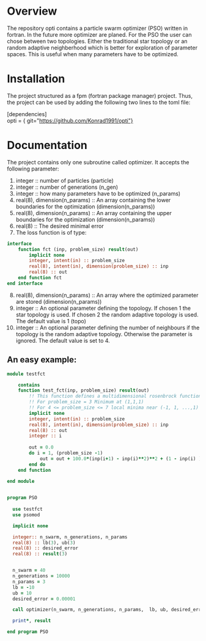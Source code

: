 
# Overview

The repository opti contains a particle swarm optimizer (PSO) written in fortran. In the future more optimizer are planed.
For the PSO the user can chose between two topologies. Either the traditional star topology or an random adaptive neighberhood which is better for exploration of parameter spaces. This is useful when many parameters have to be optimized.

# Installation

The project structured as a fpm (fortran package manager) project. Thus, the project can be used by adding the following two lines to the toml file:

[dependencies] \
opti = { git="https://github.com/Konrad1991/opti"}

# Documentation

The project contains only one subroutine called optimizer. It accepts the following parameter:

1. integer :: number of particles (particle)
2. integer :: number of generations (n_gen)
3. integer :: how many parameters have to be optimized (n_params)
4. real(8), dimension(n_params) :: An array containing the lower boundaries for the optimization (dimension(n_params))
5. real(8), dimension(n_params) :: An array containing the upper boundaries for the optimization (dimension(n_params))
6. real(8) :: The desired minimal error 
7. The loss function is of type:

```fortran 
interface
    function fct (inp, problem_size) result(out)
        implicit none
        integer, intent(in) :: problem_size
        real(8), intent(in), dimension(problem_size) :: inp
        real(8) :: out
    end function fct
end interface
```
        
8. real(8), dimension(n_params) :: An array where the optimized parameter are stored (dimension(n_params))
9. integer :: An optional parameter defining the topology. If chosen 1 the star topology is used. If chosen 2 the random adaptive topology is used. The default value is 1 (topo) 
10. integer :: An optional parameter defining the number of neighbours if the topology is the random adaptive topology. Otherwise the parameter is ignored. The default value is set to 4. 


## An easy example:


```fortran
module testfct

    contains 
    function test_fct(inp, problem_size) result(out)
        !! This function defines a multidimensional rosenbrock function
        !! For problem_size = 3 Minimum at (1,1,1) 
        !! For 4 <= problem_size <= 7 local minima near (-1, 1, ...,1) 
        implicit none
        integer, intent(in) :: problem_size
        real(8), intent(in), dimension(problem_size) :: inp
        real(8) :: out
        integer :: i
    
        out = 0.0
        do i = 1, (problem_size -1)
            out = out + 100.0*(inp(i+1) - inp(i)**2)**2 + (1 - inp(i) )**2
        end do
    end function
    
end module


program PSO
    
  use testfct
  use psomod

  implicit none

  integer:: n_swarm, n_generations, n_params
  real(8) :: lb(3), ub(3)
  real(8) :: desired_error
  real(8) :: result(3)


  n_swarm = 40
  n_generations = 10000
  n_params = 3
  lb = -10
  ub = 10
  desired_error = 0.00001

  call optimizer(n_swarm, n_generations, n_params,  lb, ub, desired_error, test_fct, result)

  print*, result

end program PSO
```




